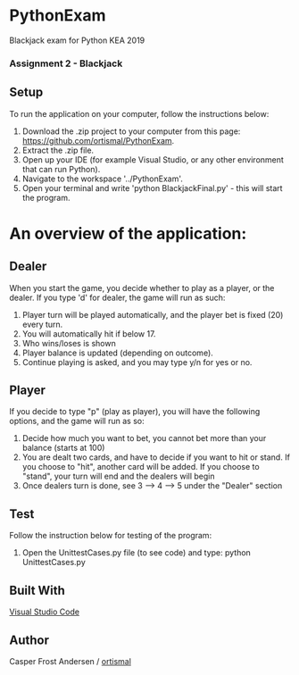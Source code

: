 # PythonExam
Blackjack exam for Python KEA 2019

### Assignment 2 - Blackjack

## Setup

To run the application on your computer, follow the instructions below:
  1. Download the .zip project to your computer from this page: https://github.com/ortismal/PythonExam.
  2. Extract the .zip file.
  3. Open up your IDE (for example Visual Studio, or any other environment that can run Python).
  4. Navigate to the workspace '../PythonExam'.
  5. Open your terminal and write 'python BlackjackFinal.py' - this will start the program.

# An overview of the application:

## Dealer

When you start the game, you decide whether to play as a player, or the dealer. If you type 'd' for dealer, the game will run as such:

  1. Player turn will be played automatically, and the player bet is fixed (20) every turn.
  2. You will automatically hit if below 17. 
  3. Who wins/loses is shown
  4. Player balance is updated (depending on outcome). 
  5. Continue playing is asked, and you may type y/n for yes or no.

## Player
If you decide to type "p" (play as player), you will have the following options, and the game will run as so:

  1. Decide how much you want to bet, you cannot bet more than your balance (starts at 100)
  2. You are dealt two cards, and have to decide if you want to hit or stand.
  If you choose to "hit", another card will be added. 
  If you choose to "stand", your turn will end and the dealers will begin
  3. Once dealers turn is done, see 3 --> 4 --> 5 under the "Dealer" section

## Test

Follow the instruction below for testing of the program:

  1. Open the UnittestCases.py file (to see code) and type: python UnittestCases.py

## Built With

[Visual Studio Code](https://code.visualstudio.com)

## Author

Casper Frost Andersen / [ortismal](https://github.com/ortismal)
